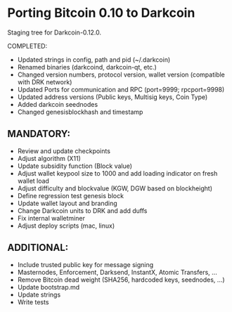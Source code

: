 Porting Bitcoin 0.10 to Darkcoin
================================

Staging tree for Darkcoin-0.12.0.


COMPLETED:

- Updated strings in config, path and pid (~/.darkcoin)
- Renamed binaries (darkcoind, darkcoin-qt, etc.)
- Changed version numbers, protocol version, wallet version (compatible with DRK network)
- Updated Ports for communication and RPC (port=9999; rpcport=9998)
- Updated address versions (Public keys, Multisig keys, Coin Type)
- Added darkcoin seednodes
- Changed genesisblockhash and timestamp


MANDATORY:
----------

- Review and update checkpoints
- Adjust algorithm (X11)
- Update subsidity function (Block value)
- Adjust wallet keypool size to 1000 and add loading indicator on fresh wallet load
- Adjust difficulty and blockvalue (KGW, DGW based on blockheight)
- Define regression test genesis block
- Update wallet layout and branding
- Change Darkcoin units to DRK and add duffs
- Fix internal walletminer
- Adjust deploy scripts (mac, linux)


ADDITIONAL:
-----------

- Include trusted public key for message signing
- Masternodes, Enforcement, Darksend, InstantX, Atomic Transfers, ...
- Remove Bitcoin dead weight (SHA256, hardcoded keys, seednodes, ...)
- Update bootstrap.md
- Update strings
- Write tests
